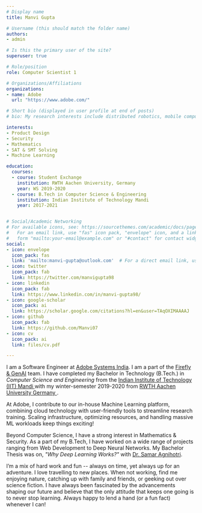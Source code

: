 ```yaml
---
# Display name
title: Manvi Gupta

# Username (this should match the folder name)
authors:
- admin

# Is this the primary user of the site?
superuser: true

# Role/position
role: Computer Scientist 1

# Organizations/Affiliations
organizations:
- name: Adobe
  url: "https://www.adobe.com/"

# Short bio (displayed in user profile at end of posts)
# bio: My research interests include distributed robotics, mobile computing and programmable matter.

interests:
- Product Design
- Security
- Mathematics
- SAT & SMT Solving
- Machine Learning

education:
  courses:
  - course: Student Exchange
    institution: RWTH Aachen University, Germany
    year: WS 2019-2020
  - course: B.Tech in Computer Science & Engineering
    institution: Indian Institute of Technology Mandi
    year: 2017-2021


# Social/Academic Networking
# For available icons, see: https://sourcethemes.com/academic/docs/page-builder/#icons
#   For an email link, use "fas" icon pack, "envelope" icon, and a link in the
#   form "mailto:your-email@example.com" or "#contact" for contact widget.
social:
- icon: envelope
  icon_pack: fas
  link: 'mailto:manvi-gupta@outlook.com'  # For a direct email link, use "mailto:test@example.org".
- icon: twitter
  icon_pack: fab
  link: https://twitter.com/manvigupta98
- icon: linkedin
  icon_pack: fab
  link: https://www.linkedin.com/in/manvi-gupta98/
- icon: google-scholar
  icon_pack: ai
  link: https://scholar.google.com/citations?hl=en&user=TAqOXIMAAAAJ
- icon: github
  icon_pack: fab
  link: https://github.com/Manvi07
- icon: cv
  icon_pack: ai
  link: files/cv.pdf 

---
```

I am a Software Engineer at <a href="https://www.adobe.com/" target="_blank">Adobe Systems India</a>. I am a part of the [Firefly & GenAI](http://firefly.adobe.com/) team.  I have completed my Bachelor in Technology (B.Tech.) in <i>Computer Science and Engineering</i> from the <a href = "http://iitmandi.ac.in/" target=_blank> Indian Institute of Technology (IIT) Mandi </a> with my winter-semester 2019-2020 from <a href="https://www.rwth-aachen.de/" target=_blank> RWTH Aachen University Germany </a>. <!-- , where I got a chance to indulge in Masters-level courses & research projects.-->

<!-- At Adobe, we work on the in-house Machine Learning Platform, <a href="https://www.adobe.com/in/sensei.html" target=_blank> Sensei</a>. Here, we combine the power of Cloud Technology and the ease of use of a platform to make it easier for researchers to focus on their ML research. More challenges kick in when handling the huge scale of requests, varied resource requirements and optimisations. -->

At Adobe, I contribute to our in-house Machine Learning platform, combining cloud technology with user-friendly tools to streamline research training. Scaling infrastructure, optimizing resources, and handling massive ML workloads keep things exciting!

Beyond Computer Science, I have a strong interest in Mathematics & Security. As a part of my B.Tech, I have worked on a wide range of projects ranging from Web Development to Deep Neural Networks. My Bachelor Thesis was on, <i>"Why Deep Learning Works?"</i> with <a href="https://scholar.google.co.in/citations?user=qZkww5oAAAAJ&hl=en" target=_blank>Dr. Samar Agnihotri</a>. 

[//]: # (This brought in a partial understanding to my ever-existing question on what makes Deep Learning so powerful.  )

<!-- I think of myself as a hard-working and fun-loving person, who makes sure to stick to the timelines. -->

I’m a mix of hard work and fun -- always on time, yet always up for an adventure. I love travelling to new places. When not working, find me enjoying nature, catching up with family and friends, or geeking out over science fiction. I have always been fascinated by the advancements shaping our future and believe that the only attitude that keeps one going is to never stop learning. Always happy to lend a hand (or a fun fact) whenever I can!

<!-- Currently, I am working with <a href="https://scholar.google.co.in/citations?user=qZkww5oAAAAJ&hl=en" target=_blank>Dr. Samar Agnihotri</a> on my final year Major Technical Project, which is on <b>"Why Deep Learning Works?"</b>.-->

<!-- My research interests include Deep Learning and Mathematical Computer Science. --> 

<!-- Strong interest in CS and technology led me to become the founder chairperson of ACM-Women Chapter IIT Mandi, that constantly works towards women upliftment in the related fields. -->

<!-- My other hobbies include reading, writing & travelling. I have always been fascinated by the advancements shaping our future and believe that the only attitude that keeps one going is to never stop learning!
--> 
